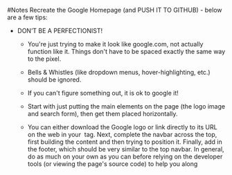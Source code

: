 #Notes
Recreate the Google Homepage (and PUSH IT TO GITHUB) - below are a few tips:
- DON’T BE A PERFECTIONIST!
  - You're just trying to make it look like google.com, not actually function like it.
Things don't have to be spaced exactly the same way to the pixel.
  - Bells & Whistles (like dropdown menus, hover-highlighting, etc.) should be
ignored.
  - If you can't figure something out, it is ok to google it!
  - Start with just putting the main elements on the page (the logo image and search form),
then get them placed horizontally.

  - You can either download the Google logo or link directly to its URL on the web in your <img> tag.
Next, complete the navbar across the top, first building the content and then trying to position it.
Finally, add in the footer, which should be very similar to the top navbar.
In general, do as much on your own as you can before relying on the developer tools (or viewing the page's source code) to help you along
